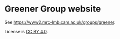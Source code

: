 # Greener Group website

See https://www2.mrc-lmb.cam.ac.uk/groups/greener.

License is [CC BY 4.0](https://creativecommons.org/licenses/by/4.0).
